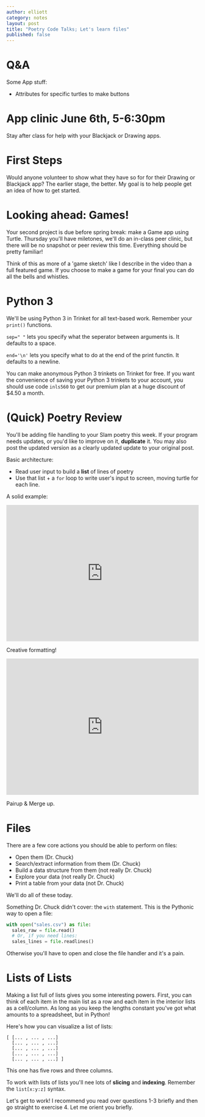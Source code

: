 ```yaml
---
author: elliott
category: notes
layout: post
title: "Poetry Code Talks; Let's learn files"
published: false
---
```


# Q&A


Some App stuff:

- Attributes for specific turtles to make buttons

# App clinic June 6th, 5-6:30pm

Stay after class for help with your Blackjack or Drawing apps.

# First Steps

Would anyone volunteer to show what they have so for for their Drawing or Blackjack app?  The earlier stage, the better.  My goal is to help people get an idea of how to get started.

# Looking ahead: Games!

Your second project is due before spring break: make a Game app using Turtle.
Thursday you'll have miletones, we'll do an in-class peer clinic, but there will
be no snapshot or peer review this time.  Everything should be pretty familiar!

Think of this as more of a 'game sketch' like I describe in the video than a full
featured game.  If you choose to make a game for your final you can do all the bells
and whistles.

# Python 3

We'll be using Python 3 in Trinket for all text-based work.  Remember your `print()` functions.

`sep=" "` lets you specify what the seperator between arguments is.  It defaults to a space.

`end='\n'` lets you specify what to do at the end of the print functin.  It defaults to a newline.

You can make anonymous Python 3 trinkets on Trinket for free.  If you want the convenience of saving your
Python 3 trinkets to your account, you should use code `inls560` to get our premium plan at a huge discount of $4.50 a month.

# (Quick) Poetry Review

You'll be adding file handling to your Slam poetry this week.  If your program needs updates, or you'd like to improve on it, **duplicate** it.  You may also post the updated version as a clearly updated update to your original post.

Basic architecture:

* Read user input to build a **list** of lines of poetry
* Use that list + a `for` loop to write user's input to screen, moving turtle for each line.

A solid example:

<iframe src="https://trinket.io/embed/python/eda6fcdf0c" width="100%" height="356" frameborder="0" marginwidth="0" marginheight="0" allowfullscreen></iframe>

Creative formatting!

<iframe src="https://trinket.io/embed/python/bdc5ac1ca9" width="100%" height="356" frameborder="0" marginwidth="0" marginheight="0" allowfullscreen></iframe>

Pairup & Merge up.

# Files

There are a few core actions you should be able to perform on files:

* Open them (Dr. Chuck)
* Search/extract information from them (Dr. Chuck)
* Build a data structure from them (not really Dr. Chuck)
* Explore your data (not really Dr. Chuck)
* Print a table from your data (not Dr. Chuck)

We'll do all of these today.

Something Dr. Chuck didn't cover: the `with` statement.  This is the Pythonic way to open a file:

```python
with open("sales.csv") as file:
  sales_raw = file.read()
  # Or, if you need lines:
  sales_lines = file.readlines()
```

Otherwise you'll have to open and close the file handler and it's a pain.

# Lists of Lists

Making a list full of lists gives you some interesting powers.  First, you can think of each item in
the main list as a row and each item in the interior lists as a cell/column.  As long as you keep the lengths
constant you've got what amounts to a spreadsheet, but in Python!

Here's how you can visualize a list of lists:

```
[ [... , ... , ...]
  [... , ... , ...]
  [... , ... , ...]
  [... , ... , ...]
  [... , ... , ...] ]
```

This one has five rows and three columns.

To work with lists of lists you'll nee lots of **slicing** and **indexing**.  Remember the `list[x:y:z]` syntax.

Let's get to work!  I recommend you read over questions 1-3 briefly and then go straight to exercise 4.  Let me orient you briefly.
